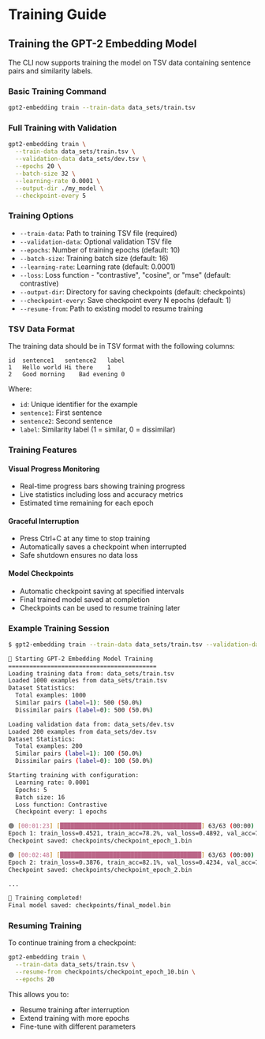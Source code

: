 # Training Guide

## Training the GPT-2 Embedding Model

The CLI now supports training the model on TSV data containing sentence pairs and similarity labels.

### Basic Training Command

```bash
gpt2-embedding train --train-data data_sets/train.tsv
```

### Full Training with Validation

```bash
gpt2-embedding train \
  --train-data data_sets/train.tsv \
  --validation-data data_sets/dev.tsv \
  --epochs 20 \
  --batch-size 32 \
  --learning-rate 0.0001 \
  --output-dir ./my_model \
  --checkpoint-every 5
```

### Training Options

- `--train-data`: Path to training TSV file (required)
- `--validation-data`: Optional validation TSV file  
- `--epochs`: Number of training epochs (default: 10)
- `--batch-size`: Training batch size (default: 16)
- `--learning-rate`: Learning rate (default: 0.0001)
- `--loss`: Loss function - "contrastive", "cosine", or "mse" (default: contrastive)
- `--output-dir`: Directory for saving checkpoints (default: checkpoints)
- `--checkpoint-every`: Save checkpoint every N epochs (default: 1)
- `--resume-from`: Path to existing model to resume training

### TSV Data Format

The training data should be in TSV format with the following columns:

```
id	sentence1	sentence2	label
1	Hello world	Hi there	1
2	Good morning	Bad evening	0
```

Where:
- `id`: Unique identifier for the example
- `sentence1`: First sentence
- `sentence2`: Second sentence  
- `label`: Similarity label (1 = similar, 0 = dissimilar)

### Training Features

#### Visual Progress Monitoring
- Real-time progress bars showing training progress
- Live statistics including loss and accuracy metrics
- Estimated time remaining for each epoch

#### Graceful Interruption
- Press Ctrl+C at any time to stop training
- Automatically saves a checkpoint when interrupted
- Safe shutdown ensures no data loss

#### Model Checkpoints
- Automatic checkpoint saving at specified intervals
- Final trained model saved at completion
- Checkpoints can be used to resume training later

### Example Training Session

```bash
$ gpt2-embedding train --train-data data_sets/train.tsv --validation-data data_sets/dev.tsv --epochs 5

🚀 Starting GPT-2 Embedding Model Training
==========================================
Loading training data from: data_sets/train.tsv
Loaded 1000 examples from data_sets/train.tsv
Dataset Statistics:
  Total examples: 1000
  Similar pairs (label=1): 500 (50.0%)
  Dissimilar pairs (label=0): 500 (50.0%)

Loading validation data from: data_sets/dev.tsv
Loaded 200 examples from data_sets/dev.tsv
Dataset Statistics:
  Total examples: 200
  Similar pairs (label=1): 100 (50.0%)
  Dissimilar pairs (label=0): 100 (50.0%)

Starting training with configuration:
  Learning rate: 0.0001
  Epochs: 5
  Batch size: 16
  Loss function: Contrastive
  Checkpoint every: 1 epochs

🟢 [00:01:23] [████████████████████████████████████████] 63/63 (00:00)
Epoch 1: train_loss=0.4521, train_acc=78.2%, val_loss=0.4892, val_acc=76.5%, time=1.4s
Checkpoint saved: checkpoints/checkpoint_epoch_1.bin

🟢 [00:02:48] [████████████████████████████████████████] 63/63 (00:00)  
Epoch 2: train_loss=0.3876, train_acc=82.1%, val_loss=0.4234, val_acc=79.8%, time=1.3s
Checkpoint saved: checkpoints/checkpoint_epoch_2.bin

...

🎉 Training completed!
Final model saved: checkpoints/final_model.bin
```

### Resuming Training

To continue training from a checkpoint:

```bash
gpt2-embedding train \
  --train-data data_sets/train.tsv \
  --resume-from checkpoints/checkpoint_epoch_10.bin \
  --epochs 20
```

This allows you to:
- Resume training after interruption
- Extend training with more epochs
- Fine-tune with different parameters